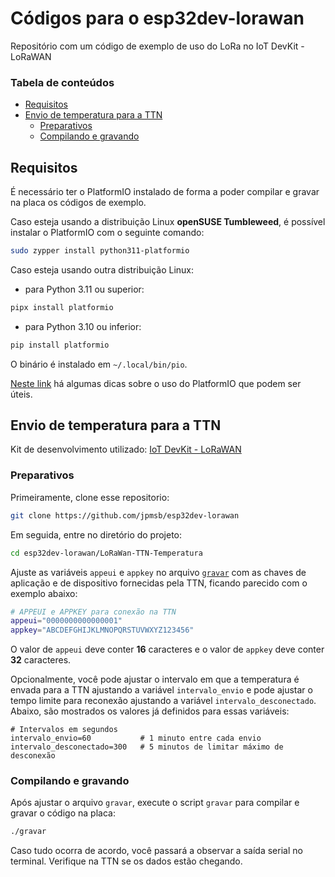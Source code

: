 # Códigos para o esp32dev-lorawan
Repositório com um código de exemplo de uso do LoRa no IoT DevKit - LoRaWAN

### Tabela de conteúdos

- [Requisitos](#requisitos)
- [Envio de temperatura para a TTN](#envio-de-temperatura-para-a-ttn)
  - [Preparativos](#preparativos)
  - [Compilando e gravando](#compilando-e-gravando)

## Requisitos

É necessário ter o PlatformIO instalado de forma a poder compilar e gravar na placa os códigos de exemplo.

Caso esteja usando a distribuição Linux **openSUSE Tumbleweed**, é possível instalar o PlatformIO com o seguinte comando:

```bash
sudo zypper install python311-platformio
```

Caso esteja usando outra distribuição Linux:

 -  para Python 3.11 ou superior:

```bash
pipx install platformio
```

 - para Python 3.10 ou inferior:

```bash
pip install platformio
```

O binário é instalado em `~/.local/bin/pio`.

[Neste link](https://github.com/jpmsb/preparando-computador-para-engenharia-de-tele/blob/main/guias-de-aplicacoes/PlatformIO.md) há algumas dicas sobre o uso do PlatformIO que podem ser úteis.

## Envio de temperatura para a TTN

Kit de desenvolvimento utilizado: [IoT DevKit - LoRaWAN](https://www.robocore.net/lorawan/iot-devkit-lorawan)

### Preparativos

Primeiramente, clone esse repositorio:

```bash
git clone https://github.com/jpmsb/esp32dev-lorawan
```

Em seguida, entre no diretório do projeto:

```bash
cd esp32dev-lorawan/LoRaWan-TTN-Temperatura
```

Ajuste as variáveis `appeui` e `appkey` no arquivo [`gravar`](LoRaWan-TTN-Temperatura/gravar) com as chaves de aplicação e de dispositivo fornecidas pela TTN, ficando parecido com o exemplo abaixo:

```bash
# APPEUI e APPKEY para conexão na TTN
appeui="0000000000000001"
appkey="ABCDEFGHIJKLMNOPQRSTUVWXYZ123456"
```

O valor de `appeui` deve conter **16** caracteres e o valor de `appkey` deve conter **32** caracteres.

Opcionalmente, você pode ajustar o intervalo em que a temperatura é envada para a TTN ajustando a variável `intervalo_envio` e pode ajustar o tempo limite para reconexão ajustando a variável `intervalo_desconectado`. Abaixo, são mostrados os valores já definidos para essas variáveis:

```
# Intervalos em segundos
intervalo_envio=60           # 1 minuto entre cada envio
intervalo_desconectado=300   # 5 minutos de limitar máximo de desconexão
```

### Compilando e gravando

Após ajustar o arquivo `gravar`, execute o script `gravar` para compilar e gravar o código na placa:

```bash
./gravar
```

Caso tudo ocorra de acordo, você passará a observar a saída serial no terminal. Verifique na TTN se os dados estão chegando.